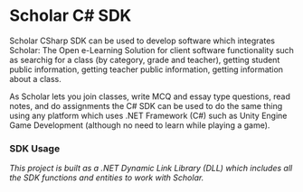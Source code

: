# Scholar C# SDK
Scholar CSharp SDK can be used to develop software which integrates Scholar: The Open e-Learning Solution for client software functionality such as searchig for a class (by category, grade and teacher), getting student public information, getting teacher public information, getting information about a class.

As Scholar lets you join classes, write MCQ and essay type questions, read notes, and do assignments the C# SDK can be used to do the same thing using any platform which uses .NET Framework (C#) such as Unity Engine Game Development (although no need to learn while playing a game). 

### SDK Usage
<em>This project is built as a .NET Dynamic Link Library (DLL) which includes all the SDK functions and entities to work with Scholar.</em>
